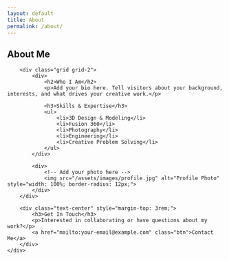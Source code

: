 ```yaml
---
layout: default
title: About
permalink: /about/
---
```


<section class="section">
    <div class="container">
        <h1 class="text-center mb-4">About Me</h1>
        
        <div class="grid grid-2">
            <div>
                <h2>Who I Am</h2>
                <p>Add your bio here. Tell visitors about your background, interests, and what drives your creative work.</p>
                
                <h3>Skills & Expertise</h3>
                <ul>
                    <li>3D Design & Modeling</li>
                    <li>Fusion 360</li>
                    <li>Photography</li>
                    <li>Engineering</li>
                    <li>Creative Problem Solving</li>
                </ul>
            </div>
            
            <div>
                <!-- Add your photo here -->
                <img src="/assets/images/profile.jpg" alt="Profile Photo" style="width: 100%; border-radius: 12px;">
            </div>
        </div>
        
        <div class="text-center" style="margin-top: 3rem;">
            <h3>Get In Touch</h3>
            <p>Interested in collaborating or have questions about my work?</p>
            <a href="mailto:your-email@example.com" class="btn">Contact Me</a>
        </div>
    </div>
</section>